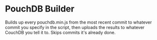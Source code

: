 PouchDB Builder
===============

Builds up every pouchdb.min.js from the most recent commit to 
whatever commit you specify in the script, then uploads the results
to whatever CouchDB you tell it to.  Skips commits it's already done.
